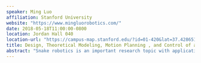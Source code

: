 ```yaml
---
speaker: Ming Luo
affiliation: Stanford University
website: "https://www.mingluorobotics.com/"
date: 2018-05-18T11:00:00-0800
location: Jordan Hall 040
location-url: "https://campus-map.stanford.edu/?id=01-420&lat=37.42865133749201&lng=-122.17121865473717&zoom=17"
title: Design, Theoretical Modeling, Motion Planning , and Control of a Pressure-operated Modular Soft Robotic Snake
abstract: "Snake robotics is an important research topic with applications in a wide range of fields including inspection in confined spaces, search-and-rescue, and disaster response, where other locomotion modalities may not be ideal. Snake robots are well-suited to these applications because of their versatility and adaptability to unstructured and high-risk environments. However, compared to their biological counterparts, rigid snake robots have kinematic limitations that reduce their effectiveness in negotiating tight passageways. Pressure-operated soft robotic snakes offer a solution that can address this functionality gap. To achieve functional autonomy, this talk combines soft mobile robot modeling, control, and motion planning. We propose a pressure-operated soft robotic snake with a high degree of modularity, with embedded flexible local curvature sensing based on our recent results in this area. On this platform, we introduce the use of iterative learning control using feedback from the on-board curvature sensors to enable the snake to control its locomotion direction. We also present a motion planning and trajectory following algorithm using an adaptive bounding box, which allows for efficient motion planning that takes into account the kinematic and dynamic information of the soft robotic snake. We test this algorithm experimentally, and demonstrate its performance for obstacle avoidance scenarios."
---
```

